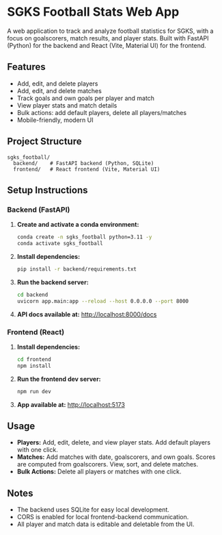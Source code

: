 # SGKS Football Stats Web App

A web application to track and analyze football statistics for SGKS, with a focus on goalscorers, match results, and player stats. Built with FastAPI (Python) for the backend and React (Vite, Material UI) for the frontend.

## Features
- Add, edit, and delete players
- Add, edit, and delete matches
- Track goals and own goals per player and match
- View player stats and match details
- Bulk actions: add default players, delete all players/matches
- Mobile-friendly, modern UI

## Project Structure
```
sgks_football/
  backend/    # FastAPI backend (Python, SQLite)
  frontend/   # React frontend (Vite, Material UI)
```

## Setup Instructions

### Backend (FastAPI)
1. **Create and activate a conda environment:**
   ```sh
   conda create -n sgks_football python=3.11 -y
   conda activate sgks_football
   ```
2. **Install dependencies:**
   ```sh
   pip install -r backend/requirements.txt
   ```
3. **Run the backend server:**
   ```sh
   cd backend
   uvicorn app.main:app --reload --host 0.0.0.0 --port 8000
   ```
4. **API docs available at:** [http://localhost:8000/docs](http://localhost:8000/docs)

### Frontend (React)
1. **Install dependencies:**
   ```sh
   cd frontend
   npm install
   ```
2. **Run the frontend dev server:**
   ```sh
   npm run dev
   ```
3. **App available at:** [http://localhost:5173](http://localhost:5173)

## Usage
- **Players:** Add, edit, delete, and view player stats. Add default players with one click.
- **Matches:** Add matches with date, goalscorers, and own goals. Scores are computed from goalscorers. View, sort, and delete matches.
- **Bulk Actions:** Delete all players or matches with one click.

## Notes
- The backend uses SQLite for easy local development.
- CORS is enabled for local frontend-backend communication.
- All player and match data is editable and deletable from the UI.
